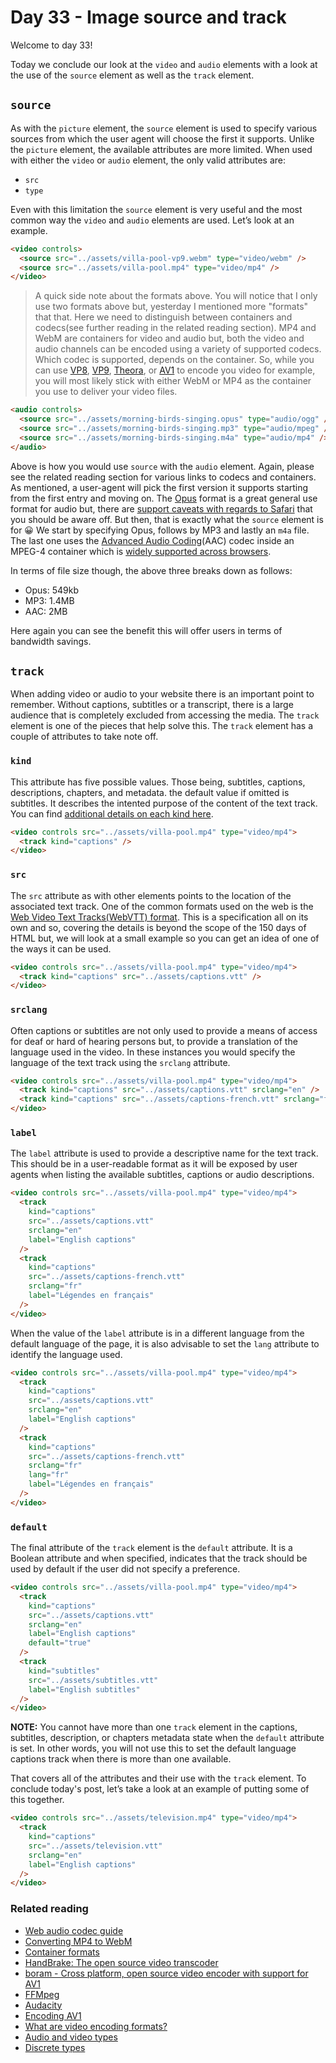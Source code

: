 # Day 33 - Image source and track

Welcome to day 33!

Today we conclude our look at the `video` and `audio` elements with a look at the use of the `source` element as well as the `track` element.

## `source`

As with the `picture` element, the `source` element is used to specify various sources from which the user agent will choose the first it supports. Unlike the `picture` element, the available attributes are more limited. When used with either the `video` or `audio` element, the only valid attributes are:

- `src`
- `type`

Even with this limitation the `source` element is very useful and the most common way the `video` and `audio` elements are used. Let’s look at an example.

```html
<video controls>
  <source src="../assets/villa-pool-vp9.webm" type="video/webm" />
  <source src="../assets/villa-pool.mp4" type="video/mp4" />
</video>
```

> A quick side note about the formats above. You will notice that I only use two formats above but, yesterday I mentioned more "formats" that that. Here we need to distinguish between containers and codecs(see further reading in the related reading section). MP4 and WebM are containers for video and audio but, both the video and audio channels can be encoded using a variety of supported codecs. Which codec is supported, depends on the container. So, while you can use [VP8](http://wiki.webmproject.org/vp8-implementations), [VP9](http://wiki.webmproject.org/vp9), [Theora](https://theora.org/), or [AV1](https://aomedia.org/) to encode you video for example, you will most likely stick with either WebM or MP4 as the container you use to deliver your video files.

```html
<audio controls>
  <source src="../assets/morning-birds-singing.opus" type="audio/ogg" />
  <source src="../assets/morning-birds-singing.mp3" type="audio/mpeg" />
  <source src="../assets/morning-birds-singing.m4a" type="audio/mp4" />
</audio>
```

Above is how you would use `source` with the `audio` element. Again, please see the related reading section for various links to codecs and containers. As mentioned, a user-agent will pick the first version it supports starting from the first entry and moving on. The [Opus](https://opus-codec.org/) format is a great general use format for audio but, there are [support caveats with regards to Safari](https://developer.mozilla.org/en-US/docs/Web/Media/Formats/Audio_codecs#opus-foot-2) that you should be aware off. But then, that is exactly what the `source` element is for 😀 We start by specifying Opus, follows by MP3 and lastly an `m4a` file. The last one uses the [Advanced Audio Coding](https://developer.mozilla.org/en-US/docs/Web/Media/Formats/Audio_codecs#aac_advanced_audio_coding)(AAC) codec inside an MPEG-4 container which is [widely supported across browsers](https://developer.mozilla.org/en-US/docs/Web/Media/Formats/Audio_codecs#example_music_for_streaming).

In terms of file size though, the above three breaks down as follows:

- Opus: 549kb
- MP3: 1.4MB
- AAC: 2MB

Here again you can see the benefit this will offer users in terms of bandwidth savings.

## `track`

When adding video or audio to your website there is an important point to remember. Without captions, subtitles or a transcript, there is a large audience that is completely excluded from accessing the media. The `track` element is one of the pieces that help solve this. The `track` element has a couple of attributes to take note off.

### `kind`

This attribute has five possible values. Those being, subtitles, captions, descriptions, chapters, and metadata. the default value if omitted is subtitles. It describes the intented purpose of the content of the text track. You can find [additional details on each kind here](https://html.spec.whatwg.org/#attr-track-kind).

```html
<video controls src="../assets/villa-pool.mp4" type="video/mp4">
  <track kind="captions" />
</video>
```

### `src`

The `src` attribute as with other elements points to the location of the associated text track. One of the common formats used on the web is the [Web Video Text Tracks(WebVTT) format](https://w3c.github.io/webvtt/). This is a specification all on its own and so, covering the details is beyond the scope of the 150 days of HTML but, we will look at a small example so you can get an idea of one of the ways it can be used.

```html
<video controls src="../assets/villa-pool.mp4" type="video/mp4">
  <track kind="captions" src="../assets/captions.vtt" />
</video>
```

### `srclang`

Often captions or subtitles are not only used to provide a means of access for deaf or hard of hearing persons but, to provide a translation of the language used in the video. In these instances you would specify the language of the text track using the `srclang` attribute.

```html
<video controls src="../assets/villa-pool.mp4" type="video/mp4">
  <track kind="captions" src="../assets/captions.vtt" srclang="en" />
  <track kind="captions" src="../assets/captions-french.vtt" srclang="fr" />
</video>
```

### `label`

The `label` attribute is used to provide a descriptive name for the text track. This should be in a user-readable format as it will be exposed by user agents when listing the available subtitles, captions or audio descriptions.

```html
<video controls src="../assets/villa-pool.mp4" type="video/mp4">
  <track
    kind="captions"
    src="../assets/captions.vtt"
    srclang="en"
    label="English captions"
  />
  <track
    kind="captions"
    src="../assets/captions-french.vtt"
    srclang="fr"
    label="Légendes en français"
  />
</video>
```

When the value of the `label` attribute is in a different language from the default language of the page, it is also advisable to set the `lang` attribute to identify the language used.

```html
<video controls src="../assets/villa-pool.mp4" type="video/mp4">
  <track
    kind="captions"
    src="../assets/captions.vtt"
    srclang="en"
    label="English captions"
  />
  <track
    kind="captions"
    src="../assets/captions-french.vtt"
    srclang="fr"
    lang="fr"
    label="Légendes en français"
  />
</video>
```

### `default`

The final attribute of the `track` element is the `default` attribute. It is a Boolean attribute and when specified, indicates that the track should be used by default if the user did not specify a preference.

```html
<video controls src="../assets/villa-pool.mp4" type="video/mp4">
  <track
    kind="captions"
    src="../assets/captions.vtt"
    srclang="en"
    label="English captions"
    default="true"
  />
  <track
    kind="subtitles"
    src="../assets/subtitles.vtt"
    label="English subtitles"
  />
</video>
```

**NOTE:** You cannot have more than one `track` element in the captions, subtitles, description, or chapters metadata state when the `default` attribute is set. In other words, you will not use this to set the default language captions track when there is more than one available.

That covers all of the attributes and their use with the `track` element. To conclude today's post, let’s take a look at an example of putting some of this together.

```html
<video controls src="../assets/television.mp4" type="video/mp4">
  <track
    kind="captions"
    src="../assets/television.vtt"
    srclang="en"
    label="English captions"
  />
</video>
```

### Related reading

- [Web audio codec guide](https://developer.mozilla.org/en-US/docs/Web/Media/Formats/Audio_codecs)
- [Converting MP4 to WebM](https://corydowdy.com/blog/converting-mp4-to-webm)
- [Container formats](https://handbrake.fr/docs/en/latest/technical/containers.html)
- [HandBrake: The open source video transcoder](https://handbrake.fr/)
- [boram - Cross platform, open source video encoder with support for AV1](https://github.com/Kagami/boram)
- [FFMpeg](https://ffmpeg.org/)
- [Audacity](https://www.audacityteam.org/)
- [Encoding AV1](https://hackernoon.com/encoding-av1-700b6ee4210)
- [What are video encoding formats?](https://www.cloudflare.com/learning/video/video-encoding-formats/)
- [Audio and video types](https://developer.mozilla.org/en-US/docs/Web/HTTP/Basics_of_HTTP/MIME_types#audio_and_video_types)
- [Discrete types](https://developer.mozilla.org/en-US/docs/Web/HTTP/Basics_of_HTTP/MIME_types#types)
